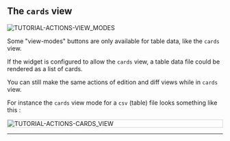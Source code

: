 ## The `cards` view

<div>
  <img
    alt="TUTORIAL-ACTIONS-VIEW_MODES"
    src="https://raw.githubusercontent.com/multi-coop/vizboard-website-content/main/images/tutorial/commented/tutorial-view_modes.png"
    />
</div>

Some "view-modes" buttons are only available for table data, like the `cards` view.

If the widget is configured to allow the `cards` view, a table data file could be rendered as a list of cards.

You can still make the same actions of edition and diff views while in `cards` view.

For instance the `cards` view mode for a `csv` (table) file looks something like this :

<div style="border: thin solid lightgrey;">
  <img 
    alt="TUTORIAL-ACTIONS-CARDS_VIEW"
    src="https://raw.githubusercontent.com/multi-coop/vizboard-website-content/main/images/tutorial/edition-preview-csv-cards.png"
    />
</div>

---
